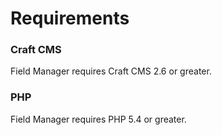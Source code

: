# Requirements

### Craft CMS

Field Manager requires Craft CMS 2.6 or greater.

### PHP

Field Manager requires PHP 5.4 or greater.